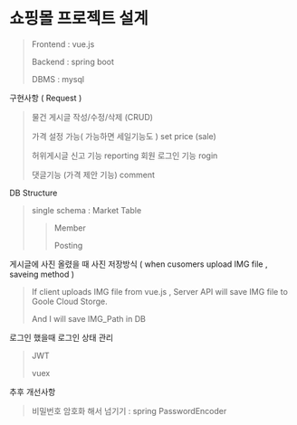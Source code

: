 # 쇼핑몰 프로젝트 설계

> Frontend : vue.js
>
> Backend : spring boot
>
> DBMS : mysql

구현사항 ( Request )

> 물건 게시글 작성/수정/삭제     (CRUD)
>
> 가격 설정 가능( 가능하면 세일기능도 )   set price (sale)
>
> 허위게시글 신고 기능     reporting
> 회원 로그인 기능      rogin
>
> 댓글기능 (가격 제안 기능)    comment

DB Structure

>single schema : Market
> Table
>
> > Member
> >
> > Posting

게시글에 사진 올렸을 때 사진 저장방식 ( when cusomers upload IMG file , saveing method  )

> If client uploads IMG file from vue.js , Server API will save IMG file to Goole Cloud Storge.
>
> And I will save IMG_Path in DB

로그인 했을때 로그인 상태 관리

> JWT
>
> vuex

추후 개선사항

> 비밀번호 암호화 해서 넘기기 : spring PasswordEncoder
